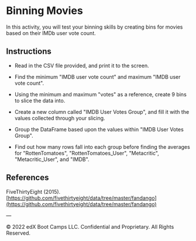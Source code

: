 # Binning Movies

In this activity, you will test your binning skills by creating bins for movies based on their IMDb user vote count.

## Instructions

* Read in the CSV file provided, and print it to the screen.

* Find the minimum "IMDB user vote count" and maximum "IMDB user vote count".

* Using the minimum and maximum "votes" as a reference, create 9 bins to slice the data into.

* Create a new column called "IMDB User Votes Group", and fill it with the values collected through your slicing.

* Group the DataFrame based upon the values within "IMDB User Votes Group".

* Find out how many rows fall into each group before finding the averages for "RottenTomatoes", "RottenTomatoes_User", "Metacritic", "Metacritic_User", and "IMDB".

## References

FiveThirtyEight (2015). [https://github.com/fivethirtyeight/data/tree/master/fandango](https://github.com/fivethirtyeight/data/tree/master/fandango)

—

© 2022 edX Boot Camps LLC. Confidential and Proprietary. All Rights Reserved.
